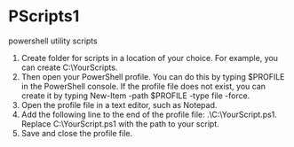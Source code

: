 # PScripts1

powershell utility scripts

1. Create folder for scripts in a location of your choice. For example, you can create C:\YourScripts.
2. Then open your PowerShell profile. You can do this by typing $PROFILE in the PowerShell console. If the profile file does not exist, you can create it by typing New-Item -path $PROFILE -type file -force.
3. Open the profile file in a text editor, such as Notepad.
4. Add the following line to the end of the profile file: .\C:\YourScript.ps1. Replace C:\YourScript.ps1 with the path to your script.
5. Save and close the profile file.

